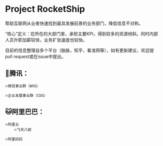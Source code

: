 # Project RocketShip

帮助互联网从业者快速找到最具发展前景的业务部门，降低信息不对称。

“核心”定义：在所在的大部门里，承担主要KPI，得到较多的资源倾斜。同时内部人员升职加薪较快，业务扩张速度也较快。

目前的信息整理自多个平台（脉脉，知乎，看准网等），如有更新建议，欢迎提pull request或在issue中提出。

## 🐧腾讯：

	🔥微信事业群（WXG）

	🔥企业发展事业群（CDG）


## 🐱阿里巴巴：

	🔥阿里云
		🔥飞天八部
		
	🔥阿里妈妈
